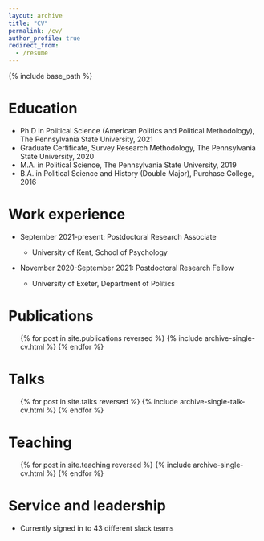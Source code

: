 ```yaml
---
layout: archive
title: "CV"
permalink: /cv/
author_profile: true
redirect_from:
  - /resume
---
```


{% include base_path %}

Education
======
* Ph.D in Political Science (American Politics and Political Methodology), The Pennsylvania State University, 2021
* Graduate Certificate, Survey Research Methodology, The Pennsylvania State University, 2020
* M.A. in Political Science, The Pennsylvania State University, 2019
* B.A. in Political Science and History (Double Major), Purchase College, 2016

Work experience
======
* September 2021-present: Postdoctoral Research Associate
    * University of Kent, School of Psychology

* November 2020-September 2021: Postdoctoral Research Fellow
  * University of Exeter, Department of Politics


Publications
======
  <ul>{% for post in site.publications reversed %}
    {% include archive-single-cv.html %}
  {% endfor %}</ul>
  
Talks
======
  <ul>{% for post in site.talks reversed %}
    {% include archive-single-talk-cv.html  %}
  {% endfor %}</ul>
  
Teaching
======
  <ul>{% for post in site.teaching reversed %}
    {% include archive-single-cv.html %}
  {% endfor %}</ul>
  
Service and leadership
======
* Currently signed in to 43 different slack teams
